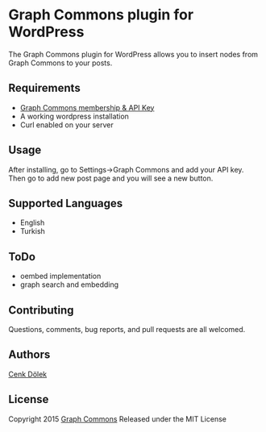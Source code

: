 # Graph Commons plugin for WordPress

The Graph Commons plugin for WordPress allows you to insert nodes from Graph Commons to your posts.

Requirements
--------

* [Graph Commons membership & API Key](http://graphcommons.github.io/api-v1/)
* A working wordpress installation
* Curl enabled on your server

Usage
------
After installing, go to Settings->Graph Commons and add your API key. Then go to add new post page and you will see a new button.


Supported Languages
-------------------

* English
* Turkish

ToDo
------------
* oembed implementation
* graph search and embedding


Contributing
------------

Questions, comments, bug reports, and pull requests are all welcomed.

Authors
-------

[Cenk Dölek](mailto:cdolek@gmail.com)

License
-------

Copyright 2015 [Graph Commons](https://graphcommons.com)
Released under the MIT License
